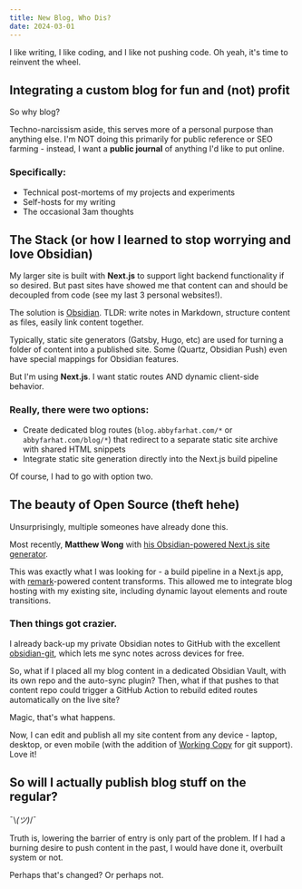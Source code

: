 ```yaml
---
title: New Blog, Who Dis?
date: 2024-03-01
---
```


I like writing, I like coding, and I like not pushing code. Oh yeah, it's time to reinvent the wheel.

## Integrating a custom blog for fun and (not) profit

So why blog? 

Techno-narcissism aside, this serves more of a personal purpose than anything else. I'm NOT doing this primarily for public reference or SEO farming - instead, I want a **public journal** of anything I'd like to put online.

### Specifically:
- Technical post-mortems of my projects and experiments
- Self-hosts for my writing
- The occasional 3am thoughts

## The Stack (or how I learned to stop worrying and love Obsidian)

My larger site is built with **Next.js** to support light backend functionality if so desired. But past sites have showed me that content can and should be decoupled from code (see my last 3 personal websites!).

The solution is [Obsidian](https://obsidian.md/). TLDR: write notes in Markdown, structure content as files, easily link content together.

Typically, static site generators (Gatsby, Hugo, etc) are used for turning a folder of content into a published site. Some (Quartz, Obsidian Push) even have special mappings for Obsidian features.

But I'm using **Next.js**. I want static routes AND dynamic client-side behavior.

### Really, there were two options:
- Create dedicated blog routes (`blog.abbyfarhat.com/*` or `abbyfarhat.com/blog/*`) that redirect to a separate static site archive with shared HTML snippets
- Integrate static site generation directly into the Next.js build pipeline

Of course, I had to go with option two.

## The beauty of Open Source (theft hehe)
Unsurprisingly, multiple someones have already done this. 

Most recently, **Matthew Wong** with [his Obsidian-powered Next.js site generator](https://github.com/matthewwong525/linked-blog-starter).

This was exactly what I was looking for - a build pipeline in a Next.js app, with [remark](https://github.com/remarkjs/remark)-powered content transforms. This allowed me to integrate blog hosting with my existing site, including dynamic layout elements and route transitions.

### Then things got crazier.

I already back-up my private Obsidian notes to GitHub with the excellent [obsidian-git](https://github.com/denolehov/obsidian-git), which lets me sync notes across devices for free. 

So, what if I placed all my blog content in a dedicated Obsidian Vault, with its own repo and the auto-sync plugin? Then, what if that pushes to that content repo could trigger a GitHub Action to rebuild edited routes automatically on the live site?

Magic, that's what happens.

Now, I can edit and publish all my site content from any device - laptop, desktop, or even mobile (with the addition of [Working Copy](https://workingcopy.app/) for git support). Love it!

## So will I actually publish blog stuff on the regular?
¯\\_(ツ)_/¯

Truth is, lowering the barrier of entry is only part of the problem. If I had a burning desire to push content in the past, I would have done it, overbuilt system or not.

Perhaps that's changed? Or perhaps not.